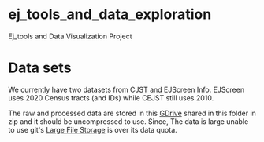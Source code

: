 # ej_tools_and_data_exploration
Ej_tools and Data Visualization Project


# Data sets

We currently have two datasets from CJST and EJScreen Info. EJScreen uses 2020 Census tracts (and IDs) while CEJST still uses 2010. 

The raw and processed data are stored in this  [GDrive](https://drive.google.com/drive/folders/1DW8KQmTR1pHRw7dMYcizVAe9a-mCl3zr) shared in this folder in zip and it should be uncompressed to use. Since, The data is large unable to use git's [Large File Storage](https://docs.github.com/en/repositories/working-with-files/managing-large-files/about-large-files-on-github) is over its data quota.
